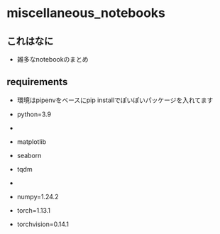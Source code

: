 # miscellaneous_notebooks
## これはなに
- 雑多なnotebookのまとめ  


## requirements
- 環境はpipenvをベースにpip installでぽいぽいパッケージを入れてます

- python=3.9
-
- matplotlib
- seaborn
- tqdm
-
- numpy=1.24.2
- torch=1.13.1
- torchvision=0.14.1
